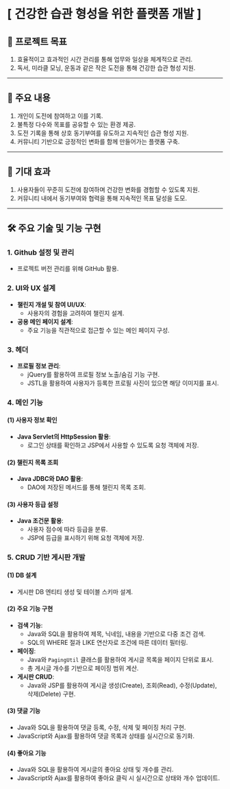 # **[ 건강한 습관 형성을 위한 플랫폼 개발 ]**

## 🎯 프로젝트 목표
1. 효율적이고 효과적인 시간 관리를 통해 업무와 일상을 체계적으로 관리.
2. 독서, 미라클 모닝, 운동과 같은 작은 도전을 통해 건강한 습관 형성 지원.

---

## 📌 주요 내용
1. 개인이 도전에 참여하고 이를 기록.
2. 불특정 다수와 목표를 공유할 수 있는 환경 제공.
3. 도전 기록을 통해 상호 동기부여를 유도하고 지속적인 습관 형성 지원.
4. 커뮤니티 기반으로 긍정적인 변화를 함께 만들어가는 플랫폼 구축.

---

## 🌟 기대 효과
1. 사용자들이 꾸준히 도전에 참여하며 건강한 변화를 경험할 수 있도록 지원.
2. 커뮤니티 내에서 동기부여와 협력을 통해 지속적인 목표 달성을 도모.

---

## 🛠️ 주요 기술 및 기능 구현

### 1. **Github 설정 및 관리**
- 프로젝트 버전 관리를 위해 GitHub 활용.

### 2. **UI와 UX 설계**
- **챌린지 개설 및 참여 UI/UX**:
  - 사용자의 경험을 고려하여 챌린지 설계.
- **공용 메인 페이지 설계**:
  - 주요 기능을 직관적으로 접근할 수 있는 메인 페이지 구성.

### 3. **헤더**
- **프로필 정보 관리**:
  - jQuery를 활용하여 프로필 정보 노출/숨김 기능 구현.
  - JSTL을 활용하여 사용자가 등록한 프로필 사진이 있으면 해당 이미지를 표시.

### 4. **메인 기능**
#### (1) 사용자 정보 확인
- **Java Servlet의 HttpSession 활용**:
  - 로그인 상태를 확인하고 JSP에서 사용할 수 있도록 요청 객체에 저장.

#### (2) 챌린지 목록 조회
- **Java JDBC와 DAO 활용**:
  - DAO에 저장된 메서드를 통해 챌린지 목록 조회.

#### (3) 사용자 등급 설정
- **Java 조건문 활용**:
  - 사용자 점수에 따라 등급을 분류.
  - JSP에 등급을 표시하기 위해 요청 객체에 저장.

### 5. **CRUD 기반 게시판 개발**
#### (1) DB 설계
- 게시판 DB 엔티티 생성 및 테이블 스키마 설계.

#### (2) 주요 기능 구현
- **검색 기능**:
  - Java와 SQL을 활용하여 제목, 닉네임, 내용을 기반으로 다중 조건 검색.
  - SQL의 WHERE 절과 LIKE 연산자로 조건에 따른 데이터 필터링.
- **페이징**:
  - Java와 `PagingUtil` 클래스를 활용하여 게시글 목록을 페이지 단위로 표시.
  - 총 게시글 개수를 기반으로 페이징 범위 계산.
- **게시판 CRUD**:
  - Java와 JSP를 활용하여 게시글 생성(Create), 조회(Read), 수정(Update), 삭제(Delete) 구현.

#### (3) 댓글 기능
- Java와 SQL을 활용하여 댓글 등록, 수정, 삭제 및 페이징 처리 구현.
- JavaScript와 Ajax를 활용하여 댓글 목록과 상태를 실시간으로 동기화.

#### (4) 좋아요 기능
- Java와 SQL을 활용하여 게시글의 좋아요 상태 및 개수를 관리.
- JavaScript와 Ajax를 활용하여 좋아요 클릭 시 실시간으로 상태와 개수 업데이트.
